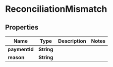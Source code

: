 

# ReconciliationMismatch


## Properties

| Name | Type | Description | Notes |
|------------ | ------------- | ------------- | -------------|
|**paymentId** | **String** |  |  |
|**reason** | **String** |  |  |



